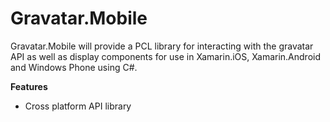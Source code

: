 # Gravatar.Mobile

Gravatar.Mobile will provide a PCL library for interacting with the gravatar API as well as display components for use in Xamarin.iOS, Xamarin.Android and Windows Phone using C#.

**Features**

* Cross platform API library